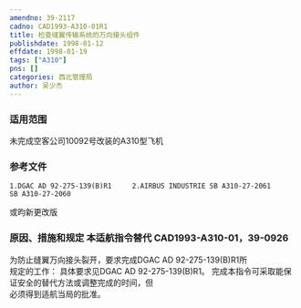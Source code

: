 ```yaml
---
amendno: 39-2117  
cadno: CAD1993-A310-01R1  
title: 检查缝翼传输系统的万向接头组件  
publishdate: 1998-01-12  
effdate: 1998-01-19  
tags: ["A310"]  
pns: []  
categories: 西北管理局  
author: 吴少杰  
---
```

  
### 适用范围  
未完成空客公司10092号改装的A310型飞机  
  
<!--more-->  
### 参考文件  
    1.DGAC AD 92-275-139(B)R1     2.AIRBUS INDUSTRIE SB A310-27-2061         SB A310-27-2060  
或昀新更改版  
  
### 原因、措施和规定 本适航指令替代 CAD1993-A310-01，39-0926  
为防止缝翼万向接头裂开，要求完成DGAC AD 92-275-139(B)R1所  
规定的工作：     具体要求见DGAC AD 92-275-139(B)R1。     完成本指令可采取能保证安全的替代方法或调整完成的时间，但  
必须得到适航当局的批准。  
